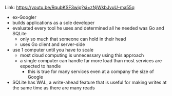 Link: https://youtu.be/RqubKSF3wig?si=zNjWkbJvuU-ma55q

- ex-Googler
- builds applications as a sole developer
- evaluated every tool he uses and determined all he needed was Go and SQLite
	- only so much that someone can hold in their head
	- uses Go client and server-side
- use 1 computer until you have to scale
	- most cloud computing is unnecessary using this approach
	- a single computer can handle far more load than most services are expected to handle
		- this is true for many services even at a company the size of Google
- SQLite has WAL, a write-ahead feature that is useful for making writes at the same time as there are many reads
